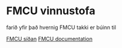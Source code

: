 # FMCU vinnustofa

farið yfir það hvernig FMCU takki er búinn til

[FMCU síðan](https://fmcu.beachlab.org/) 
[FMCU documentation](https://pub.fabcloud.io/project/bootcamp-2023/fmcu/)
